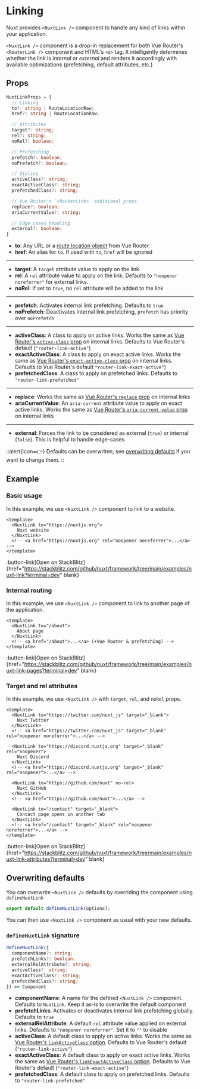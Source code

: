 # Linking

Nuxt provides `<NuxtLink />` component to handle any kind of links within your application.

`<NuxtLink />` component is a drop-in replacement for both Vue Router's `<RouterLink />` component and HTML's `<a>` tag. It intelligently determines whether the link is _internal_ or _external_ and renders it accordingly with available optimizations (prefetching, default attributes, etc.)

## Props

```ts
NuxtLinkProps = {
  // Linking
  to?: string | RouteLocationRaw;
  href?: string | RouteLocationRaw;

  // Attributes
  target?: string;
  rel?: string;
  noRel?: boolean;

  // Prefetching
  prefetch?: boolean;
  noPrefetch?: boolean;

  // Styling
  activeClass?: string;
  exactActiveClass?: string;
  prefetchedClass?: string;

  // Vue Router's `<RouterLink>` additional props
  replace?: boolean;
  ariaCurrentValue?: string;

  // Edge cases handling
  external?: boolean;
}
```

- **to**: Any URL or a [route location object](https://router.vuejs.org/api/#routelocationraw) from Vue Router
- **href**: An alias for `to`. If used with `to`, `href` will be ignored

---

- **target**: A `target` attribute value to apply on the link
- **rel**: A `rel` attribute value to apply on the link. Defaults to `"noopener noreferrer"` for external links.
- **noRel**: If set to `true`, no `rel` attribute will be added to the link

---

- **prefetch**: Activates internal link prefetching. Defaults to `true`
- **noPrefetch**: Deactivates internal link prefetching, `prefetch` has priority over `noPrefetch`

---

- **activeClass**: A class to apply on active links. Works the same as [Vue Router's `active-class` prop](https://router.vuejs.org/api/#active-class) on internal links. Defaults to Vue Router's default (`"router-link-active"`)
- **exactActiveClass**: A class to apply on exact active links. Works the same as [Vue Router's `exact-active-class` prop](https://router.vuejs.org/api/#exact-active-class) on internal links. Defaults to Vue Router's default `"router-link-exact-active"`)
- **prefetchedClass**: A class to apply on prefetched links. Defaults to `"router-link-prefetched"`

---

- **replace**: Works the same as [Vue Router's `replace` prop](https://router.vuejs.org/api/#replace) on internal links
- **ariaCurrentValue**: An `aria-current` attribute value to apply on exact active links. Works the same as [Vue Router's `aria-current-value` prop](https://router.vuejs.org/api/#aria-current-value) on internal links

---

- **external**: Forces the link to be considered as external (`true`) or internal (`false`). This is helpful to handle edge-cases

::alert{icon=👉}
Defaults can be overwriten, see [overwriting defaults](#overwriting-defaults) if you want to change them.
::

## Example

### Basic usage

In this example, we use `<NuxtLink />` component to link to a website.

```vue [app.vue]
<template>
  <NuxtLink to="https://nuxtjs.org">
    Nuxt website
  </NuxtLink>
  <!-- <a href="https://nuxtjs.org" rel="noopener noreferrer">...</a> -->
</template>
```

:button-link[Open on StackBlitz]{href="https://stackblitz.com/github/nuxt/framework/tree/main/examples/nuxt-link?terminal=dev" blank}

### Internal routing

In this example, we use `<NuxtLink />` component to link to another page of the application.

```vue [pages/index.vue]
<template>
  <NuxtLink to="/about">
    About page
  </NuxtLink>
  <!-- <a href="/about">...</a> (+Vue Router & prefetching) -->
</template>
```

:button-link[Open on StackBlitz]{href="https://stackblitz.com/github/nuxt/framework/tree/main/examples/nuxt-link-pages?terminal=dev" blank}

### Target and rel attributes

In this example, we use `<NuxtLink />` with `target`, `rel`, and `noRel` props.

```vue [app.vue]
<template>
  <NuxtLink to="https://twitter.com/nuxt_js" target="_blank">
    Nuxt Twitter
  </NuxtLink>
  <!-- <a href="https://twitter.com/nuxt_js" target="_blank" rel="noopener noreferrer">...</a> -->

  <NuxtLink to="https://discord.nuxtjs.org" target="_blank" rel="noopener">
    Nuxt Discord
  </NuxtLink>
  <!-- <a href="https://discord.nuxtjs.org" target="_blank" rel="noopener">...</a> -->

  <NuxtLink to="https://github.com/nuxt" no-rel>
    Nuxt GitHub
  </NuxtLink>
  <!-- <a href="https://github.com/nuxt">...</a> -->

  <NuxtLink to="/contact" target="_blank">
    Contact page opens in another tab
  </NuxtLink>
  <!-- <a href="/contact" target="_blank" rel="noopener noreferrer">...</a> -->
</template>
```

:button-link[Open on StackBlitz]{href="https://stackblitz.com/github/nuxt/framework/tree/main/examples/nuxt-link-attributes?terminal=dev" blank}

## Overwriting defaults

You can overwrite `<NuxtLink />` defaults by overriding the component using `defineNuxtLink`

```js [components/NuxtLink.js]
export default defineNuxtLink(options);
```

You can then use `<NuxtLink />` component as usual with your new defaults.

### `defineNuxtLink` signature

```ts
defineNuxtLink({
  componentName?: string;
  prefetchLinks?: boolean;
  externalRelAttribute?: string;
  activeClass?: string;
  exactActiveClass?: string;
  prefetchedClass?: string;
}) => Component
```

- **componentName**: A name for the defined `<NuxtLink />` component. Defaults to `NuxtLink`. Keep it as-is to overwrite the default component
- **prefetchLinks**: Activates or deactivates internal link prefetching globally. Defaults to `true`
- **externalRelAttribute**: A default `rel` attribute value applied on external links. Defaults to `"noopener noreferrer"`. Set it to `""` to disable
- **activeClass**: A default class to apply on active links. Works the same as [Vue Router's `linkActiveClass` option](https://router.vuejs.org/api/#linkactiveclass). Defaults to Vue Router's default (`"router-link-active"`)
- **exactActiveClass**: A default class to apply on exact active links. Works the same as [Vue Router's `linkExactActiveClass` option](https://router.vuejs.org/api/#linkexactactiveclass). Defaults to Vue Router's default (`"router-link-exact-active"`)
- **prefetchedClass**: A default class to apply on prefetched links. Defaults to `"router-link-prefetched"`
